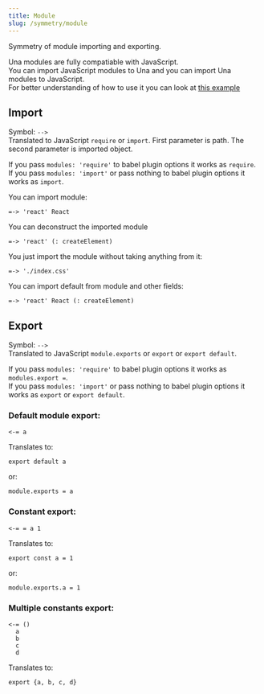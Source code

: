 ```yaml
---
title: Module
slug: /symmetry/module
---
```


Symmetry of module importing and exporting. <br/>

Una modules are fully compatiable with JavaScript. <br/>
You can import JavaScript modules to Una and you can import Una modules to JavaScript. <br/>
For better understanding of how to use it you can look at [this example](https://github.com/una-language/examples/tree/main/nodejs/src/15_module_symmetry)

## Import

Symbol: `-->` <br/>
Translated to JavaScript `require` or `import`. 
First parameter is path.
The second parameter is imported object.

If you pass `modules: 'require'` to babel plugin options it works as `require`. <br/>
If you pass `modules: 'import'` or pass nothing to babel plugin options it works as `import`.

You can import module:
```
=-> 'react' React
```

You can deconstruct the imported module
```
=-> 'react' (: createElement)
```

You just import the module without taking anything from it:
```
=-> './index.css'
```

You can import default from module and other fields:
```
=-> 'react' React (: createElement)
```

## Export

Symbol: `-->` <br/>
Translated to JavaScript `module.exports` or `export` or `export default`. 

If you pass `modules: 'require'` to babel plugin options it works as `modules.export =`. <br/>
If you pass `modules: 'import'` or pass nothing to babel plugin options it works as `export` or `export default`.

### Default module export:

```
<-= a
```

Translates to:
```
export default a
```

or:

```
module.exports = a
```

### Constant export:

```
<-= = a 1
```

Translates to:
```
export const a = 1
```

or:

```
module.exports.a = 1
```

### Multiple constants export:

```
<-= ()
  a
  b
  c
  d
```

Translates to:
```
export {a, b, c, d}
```